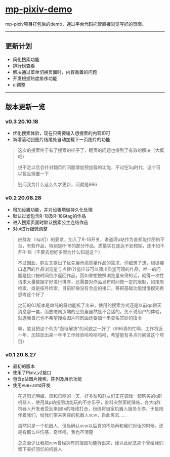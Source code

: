 # [mp-pixiv-demo](http://mphdl.gitee.io/mp-pixiv-demo)

mp-pixiv项目打包后的demo，通过平台代码托管直接浏览写好的页面。

***

## 更新计划

- 简化搜索功能
- 排行榜查看
- 解决通过菜单切换页面时，内容重置的问题
- 开发根据热度排序功能
- ui调整

---

## 版本更新一览

### v0.3 20.10.18

- 优化搜索体验，现在只需要输入想搜索的内容即可
- 新增滚动到图片结尾处自动加载下一页图片的功能

> 这次的搜索终于有了搜索的样子了，翻页的问题也得到了有效的解决（大概吧）
> 
> 说不定以后会针对翻页的问题增加预加载的功能，不过在5g时代，这个可以暂且搁置一下
> 
> 别问我为什么这么久才更新，问就是996

### v0.2 20.08.28

- 增加设置功能，并对设置项做持久化处理
- 默认过滤包含R-18及R-18Gtag的作品
- 进入搜索页面时默认搜索公主连结作品
- 对ui进行细微调整

> 应群友（lsp们）的要求，加入了R-18开关，讲道理p站作为谁都能传图的平台，有些作品，特别是R-18的部分作品，质量实在是达不到预期，还不如不开R-18（不要去想好多梨为什么知道这个）
> 
> 不过因此，群友又提出了优先展示高质量作品的需求，仔细想了想，根据接口返回的作品浏览量与点赞(?)量应该可以筛出质量可观的作品，唯一的问题是接口按时间倒序返回作品，而如果想按照浏览量来筛的话，就得一次性请求大量数据才好进行排序，还需要对作品发布时间做一定的限制，如按周检索，或是按月检索，目前好像没有合适的接口，等把基础功能慢慢摸完再思考这个好了
>
> 之前的0.1版本是单纯的将功能拆了出来，使用的搜索方式还是以前qq聊天消息那一套，而放进网页端的业务里自然是不合适的，先不说用户的体验，就连我自己也不希望搜索图片时前面还要加一串莫名其妙的指令
> 
> 嘛，故且把这个列为“亟待解决”的问题之一好了（996真的忙啊，工作将近一年，加班加出来一年半工作经验哈哈哈呜呜，希望能有多点时间做这个项目）

### v0.1 20.8.27

- 最初的版本
- 使用了Pixiv_v2接口
- 包含p站图片搜索、陈列及展示功能
- 使用vue+antd开发

> 在这阳光明媚，风和日丽的一天，好多梨和群友们正在调戏一起购买的q群机器人，使用其p站搜图功能玩的不亦乐乎，谁料突然噩耗降临，各大q群机器人开发者受到来自tx的降维打击，纷纷将自家机器人服务关停，于是陪伴着我们，给我们带来笑容的机器人xcw，自此离去……
> 
> 虽然只是一个机器人，但当确认xcw以后真的不能再和我们对话的时候，还是有那么些伤感，奇怪吗，我也不清楚
> 
> 总之至少让我把xcw曾经拥有的搜图功能拆出来，谨以此纪念那个曾给我们留下美好回忆的机器人